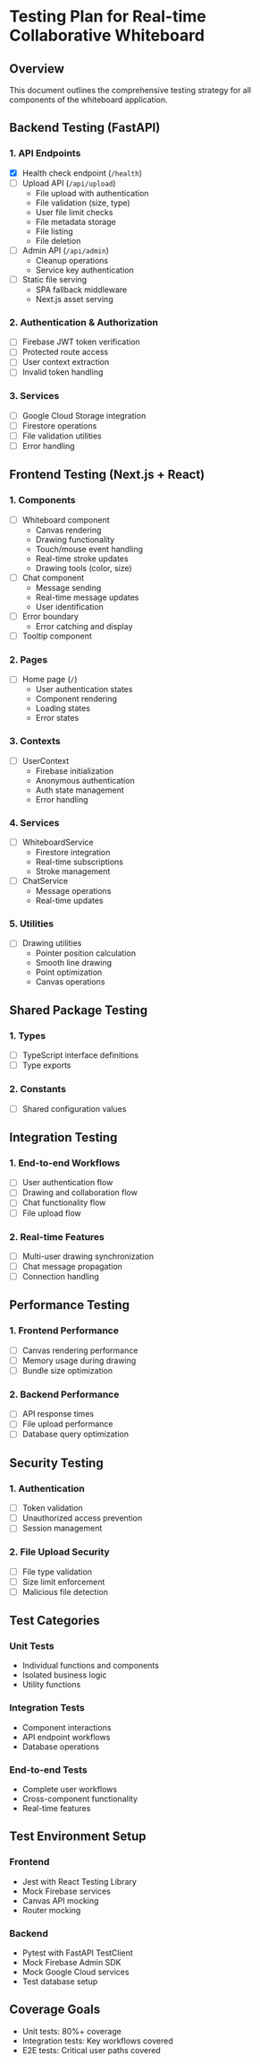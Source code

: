 # Testing Plan for Real-time Collaborative Whiteboard

## Overview
This document outlines the comprehensive testing strategy for all components of the whiteboard application.

## Backend Testing (FastAPI)

### 1. API Endpoints
- [x] Health check endpoint (`/health`)
- [ ] Upload API (`/api/upload`)
  - File upload with authentication
  - File validation (size, type)
  - User file limit checks
  - File metadata storage
  - File listing
  - File deletion
- [ ] Admin API (`/api/admin`)
  - Cleanup operations
  - Service key authentication
- [ ] Static file serving
  - SPA fallback middleware
  - Next.js asset serving

### 2. Authentication & Authorization
- [ ] Firebase JWT token verification
- [ ] Protected route access
- [ ] User context extraction
- [ ] Invalid token handling

### 3. Services
- [ ] Google Cloud Storage integration
- [ ] Firestore operations
- [ ] File validation utilities
- [ ] Error handling

## Frontend Testing (Next.js + React)

### 1. Components
- [ ] Whiteboard component
  - Canvas rendering
  - Drawing functionality
  - Touch/mouse event handling
  - Real-time stroke updates
  - Drawing tools (color, size)
- [ ] Chat component
  - Message sending
  - Real-time message updates
  - User identification
- [ ] Error boundary
  - Error catching and display
- [ ] Tooltip component

### 2. Pages
- [ ] Home page (`/`)
  - User authentication states
  - Component rendering
  - Loading states
  - Error states

### 3. Contexts
- [ ] UserContext
  - Firebase initialization
  - Anonymous authentication
  - Auth state management
  - Error handling

### 4. Services
- [ ] WhiteboardService
  - Firestore integration
  - Real-time subscriptions
  - Stroke management
- [ ] ChatService
  - Message operations
  - Real-time updates

### 5. Utilities
- [ ] Drawing utilities
  - Pointer position calculation
  - Smooth line drawing
  - Point optimization
  - Canvas operations

## Shared Package Testing

### 1. Types
- [ ] TypeScript interface definitions
- [ ] Type exports

### 2. Constants
- [ ] Shared configuration values

## Integration Testing

### 1. End-to-end Workflows
- [ ] User authentication flow
- [ ] Drawing and collaboration flow
- [ ] Chat functionality flow
- [ ] File upload flow

### 2. Real-time Features
- [ ] Multi-user drawing synchronization
- [ ] Chat message propagation
- [ ] Connection handling

## Performance Testing

### 1. Frontend Performance
- [ ] Canvas rendering performance
- [ ] Memory usage during drawing
- [ ] Bundle size optimization

### 2. Backend Performance
- [ ] API response times
- [ ] File upload performance
- [ ] Database query optimization

## Security Testing

### 1. Authentication
- [ ] Token validation
- [ ] Unauthorized access prevention
- [ ] Session management

### 2. File Upload Security
- [ ] File type validation
- [ ] Size limit enforcement
- [ ] Malicious file detection

## Test Categories

### Unit Tests
- Individual functions and components
- Isolated business logic
- Utility functions

### Integration Tests
- Component interactions
- API endpoint workflows
- Database operations

### End-to-end Tests
- Complete user workflows
- Cross-component functionality
- Real-time features

## Test Environment Setup

### Frontend
- Jest with React Testing Library
- Mock Firebase services
- Canvas API mocking
- Router mocking

### Backend
- Pytest with FastAPI TestClient
- Mock Firebase Admin SDK
- Mock Google Cloud services
- Test database setup

## Coverage Goals
- Unit tests: 80%+ coverage
- Integration tests: Key workflows covered
- E2E tests: Critical user paths covered
